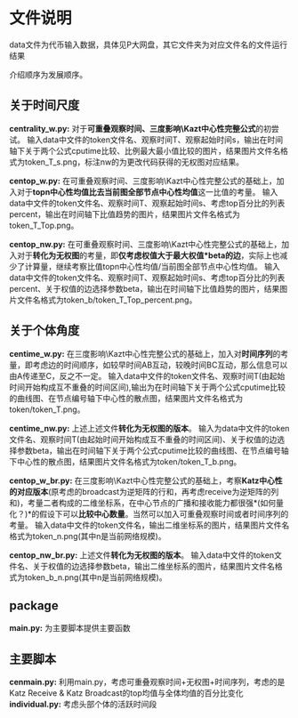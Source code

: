 # 文件说明

data文件为代币输入数据，具体见P大网盘，其它文件夹为对应文件名的文件运行结果

介绍顺序为发展顺序。

## 关于时间尺度

**centrality_w.py:** 对于**可重叠观察时间、三度影响\Kazt中心性完整公式**的初尝试。
输入data中文件的token文件名、观察时间T、观察起始时间s，输出在时间轴下关于两个公式cputime比较、比例最大最小值比较的图片，结果图片文件名格式为token_T_s.png，标注nw的为更改代码获得的无权图对应结果。

**centop_w.py:** 在可重叠观察时间、三度影响\Kazt中心性完整公式的基础上，加入对于**topn中心性均值比去当前图全部节点中心性均值**这一比值的考量。
输入data中文件的token文件名、观察时间T、观察起始时间s、考虑top百分比的列表percent，输出在时间轴下比值趋势的图片，结果图片文件名格式为token_T_Top.png。

**centop_nw.py:** 在可重叠观察时间、三度影响\Kazt中心性完整公式的基础上，加入对于**转化为无权图**的考量，即**仅考虑权值大于最大权值*beta的边**，实际上也减少了计算量，继续考察比值topn中心性均值/当前图全部节点中心性均值。
输入data中文件的token文件名、观察时间T、观察起始时间s、考虑top百分比的列表percent、关于权值的边选择参数beta，输出在时间轴下比值趋势的图片，结果图片文件名格式为token_b/token_T_Top_percent.png。

## 关于个体角度

**centime_w.py:** 在三度影响\Kazt中心性完整公式的基础上，加入对**时间序列**的考量，即考虑边的时间顺序，如较早时间AB互动，较晚时间BC互动，那么信息可以由A传递至C，反之不一定。
输入data中文件的token文件名、观察时间T(由起始时间开始构成互不重叠的时间区间),输出为在时间轴下关于两个公式cputime比较的曲线图、在节点编号轴下中心性的散点图，结果图片文件名格式为token/token_T.png。

**centime_nw.py:** 上述上述文件**转化为无权图的版本**。
输入为data中文件的token文件名、观察时间T(由起始时间开始构成互不重叠的时间区间)、关于权值的边选择参数beta，输出在时间轴下关于两个公式cputime比较的曲线图、在节点编号轴下中心性的散点图，结果图片文件名格式为token/token_T_b.png。

**centop_w_br.py:** 在三度影响\Kazt中心性完整公式的基础上，考察**Katz中心性的对应版本**(原考虑的broadcast为逆矩阵的行和，再考虑receive为逆矩阵的列和)，考量二者构成的二维坐标系，在中心节点的广播和接收能力都很强*(如何量化？)*的假设下可以**比较中心数量**。当然可以加入可重叠观察时间或者时间序列的考量。
输入data中文件的token文件名，输出二维坐标系的图片，结果图片文件名格式为token_n.png(其中n是当前网络规模)。

**centop_nw_br.py:** 上述文件**转化为无权图的版本**。
输入data中文件的token文件名、关于权值的边选择参数beta，输出二维坐标系的图片，结果图片文件名格式为token_b_n.png(其中n是当前网络规模)。

## package
**main.py:** 为主要脚本提供主要函数

## 主要脚本
**cenmain.py:** 利用main.py，考虑可重叠观察时间+无权图+时间序列，考虑的是Katz Receive & Katz Broadcast的top均值与全体均值的百分比变化
**individual.py:** 考虑头部个体的活跃时间段
